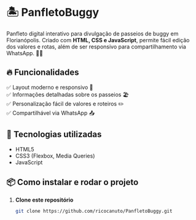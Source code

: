 # 🏝️ PanfletoBuggy

Panfleto digital interativo para divulgação de passeios de buggy em Florianópolis. Criado com **HTML, CSS e JavaScript**, permite fácil edição dos valores e rotas, além de ser responsivo para compartilhamento via WhatsApp. 🚙💨  

## 🔥 Funcionalidades  

✅ Layout moderno e responsivo 📱  
✅ Informações detalhadas sobre os passeios 🏖️  
✅ Personalização fácil de valores e roteiros ✏️  
✅ Compartilhável via WhatsApp 📤  

## 🚀 Tecnologias utilizadas  

- HTML5  
- CSS3 (Flexbox, Media Queries)  
- JavaScript  

## 📦 Como instalar e rodar o projeto  

1. **Clone este repositório**  
   ```bash
   git clone https://github.com/ricocanuto/PanfletoBuggy.git
